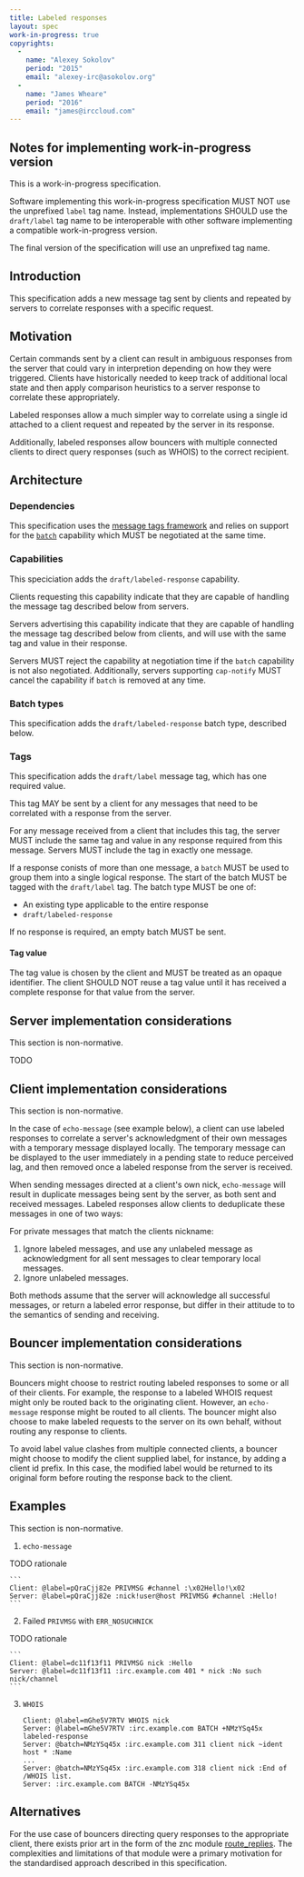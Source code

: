 ```yaml
---
title: Labeled responses
layout: spec
work-in-progress: true
copyrights:
  -
    name: "Alexey Sokolov"
    period: "2015"
    email: "alexey-irc@asokolov.org"
  -
    name: "James Wheare"
    period: "2016"
    email: "james@irccloud.com"
---
```


## Notes for implementing work-in-progress version

This is a work-in-progress specification.

Software implementing this work-in-progress specification MUST NOT use the
unprefixed `label` tag name. Instead, implementations SHOULD use
the `draft/label` tag name to be interoperable with other software
implementing a compatible work-in-progress version.

The final version of the specification will use an unprefixed tag name.

## Introduction

This specification adds a new message tag sent by clients and repeated by servers to correlate responses with a specific request.

## Motivation

Certain commands sent by a client can result in ambiguous responses from the server that could vary in interpretion depending on how they were triggered. Clients have historically needed to keep track of additional local state and then apply comparison heuristics to a server response to correlate these appropriately.

Labeled responses allow a much simpler way to correlate using a single id attached to a client request and repeated by the server in its response.

Additionally, labeled responses allow bouncers with multiple connected clients to direct query responses (such as WHOIS) to the correct recipient.

## Architecture

### Dependencies

This specification uses the [message tags framework](/specs/core/message-tags-3.2.html) and relies on support for the [`batch`](/specs/extensions/batch-3.2.html) capability which MUST be negotiated at the same time.

### Capabilities

This speciciation adds the `draft/labeled-response` capability.

Clients requesting this capability indicate that they are capable of handling the message tag described below from servers.

Servers advertising this capability indicate that they are capable of handling the message tag described below from clients, and will use with the same tag and value in their response.

Servers MUST reject the capability at negotiation time if the `batch` capability is not also negotiated. Additionally, servers supporting `cap-notify` MUST cancel the capability if `batch` is removed at any time.

### Batch types

This specification adds the `draft/labeled-response` batch type, described below.

### Tags

This specification adds the `draft/label` message tag, which has one required value.

This tag MAY be sent by a client for any messages that need to be correlated with a response from the server.

For any message received from a client that includes this tag, the server MUST include the same tag and value in any response required from this message. Servers MUST include the tag in exactly one message.

If a response conists of more than one message, a `batch` MUST be used to group them into a single logical response. The start of the batch MUST be tagged with the `draft/label` tag. The batch type MUST be one of:

* An existing type applicable to the entire response
* `draft/labeled-response`

If no response is required, an empty batch MUST be sent.

#### Tag value

The tag value is chosen by the client and MUST be treated as an opaque identifier. The client SHOULD NOT reuse a tag value until it has received a complete response for that value from the server.

## Server implementation considerations

This section is non-normative.

TODO

## Client implementation considerations

This section is non-normative.

In the case of `echo-message` (see example below), a client can use labeled responses to correlate a server's acknowledgment of their own messages with a temporary message displayed locally. The temporary message can be displayed to the user immediately in a pending state to reduce perceived lag, and then removed once a labeled response from the server is received.

When sending messages directed at a client's own nick, `echo-message` will result in duplicate messages being sent by the server, as both sent and received messages. Labeled responses allow clients to deduplicate these messages in one of two ways:

For private messages that match the clients nickname:
1. Ignore labeled messages, and use any unlabeled message as acknowledgment for all sent messages to clear temporary local messages.
2. Ignore unlabeled messages.

Both methods assume that the server will acknowledge all successful messages, or return a labeled error response, but differ in their attitude to to the semantics of sending and receiving.

## Bouncer implementation considerations

This section is non-normative.

Bouncers might choose to restrict routing labeled responses to some or all of their clients. For example, the response to a labeled WHOIS request might only be routed back to the originating client. However, an `echo-message` response might be routed to all clients. The bouncer might also choose to make labeled requests to the server on its own behalf, without routing any response to clients.

To avoid label value clashes from multiple connected clients, a bouncer might choose to modify the client supplied label, for instance, by adding a client id prefix. In this case, the modified label would be returned to its original form before routing the response back to the client.

## Examples

This section is non-normative.

1. `echo-message`

TODO rationale


    ```
    Client: @label=pQraCjj82e PRIVMSG #channel :\x02Hello!\x02
    Server: @label=pQraCjj82e :nick!user@host PRIVMSG #channel :Hello!
    ```

2. Failed `PRIVMSG` with `ERR_NOSUCHNICK`

TODO rationale

    ```
    Client: @label=dc11f13f11 PRIVMSG nick :Hello
    Server: @label=dc11f13f11 :irc.example.com 401 * nick :No such nick/channel
    ```
    
3. `WHOIS`

    ```
    Client: @label=mGhe5V7RTV WHOIS nick
    Server: @label=mGhe5V7RTV :irc.example.com BATCH +NMzYSq45x labeled-response
    Server: @batch=NMzYSq45x :irc.example.com 311 client nick ~ident host * :Name
    ...
    Server: @batch=NMzYSq45x :irc.example.com 318 client nick :End of /WHOIS list.
    Server: :irc.example.com BATCH -NMzYSq45x
    ```

## Alternatives

For the use case of bouncers directing query responses to the appropriate client, there exists prior art in the form of the znc module [route_replies](http://wiki.znc.in/Route_replies). The complexities and limitations of that module were a primary motivation for the standardised approach described in this specification.
